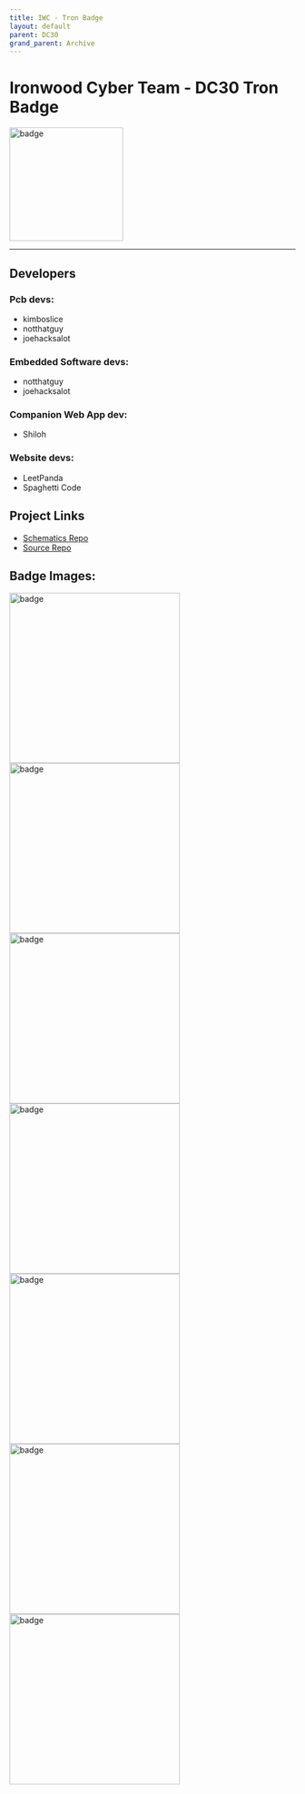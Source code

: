 ```yaml
---
title: IWC - Tron Badge
layout: default
parent: DC30
grand_parent: Archive
---
```


# Ironwood Cyber Team - DC30  Tron Badge  
<img src="images/tron1.jpg" alt="badge" width="200"/>

---

## Developers

### Pcb devs:
- kimboslice
- notthatguy
- joehacksalot

### Embedded Software devs:
- notthatguy
- joehacksalot

### Companion Web App dev: 
- Shiloh

### Website devs:
- LeetPanda
- Spaghetti Code  

## Project Links
- [Schematics Repo](https://github.com/Ironwood-Cyber/dc30-badge-hw)
- [Source Repo](TODO)

## Badge Images:
<img src="images/tron1.jpg" alt="badge" width="300"/>
<img src="images/tron2.jpg" alt="badge" width="300"/>
<img src="images/tron3.jpg" alt="badge" width="300"/>
<img src="images/tron4.jpg" alt="badge" width="300"/>
<img src="images/tron5.jpg" alt="badge" width="300"/>
<img src="images/tron6.jpg" alt="badge" width="300"/>
<img src="images/tron7.jpg" alt="badge" width="300"/>
